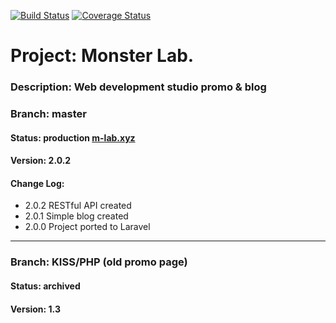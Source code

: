 [![Build Status](https://travis-ci.org/mwazovzky/m-lab.svg?branch=master)](https://travis-ci.org/mwazovzky/m-lab)
[![Coverage Status](https://coveralls.io/repos/github/mikewazovzky/monsterlab/badge.svg?branch=master)](https://coveralls.io/github/mikewazovzky/monsterlab?branch=master)

# Project: Monster Lab.
### Description: Web development studio promo & blog
### Branch: master
#### Status: production [m-lab.xyz](http://m-lab.xyz)
#### Version: 2.0.2
#### Change Log:
- 2.0.2 RESTful API created
- 2.0.1 Simple blog created
- 2.0.0 Project ported to Laravel

---

### Branch: KISS/PHP (old promo page)
#### Status: archived
#### Version: 1.3
